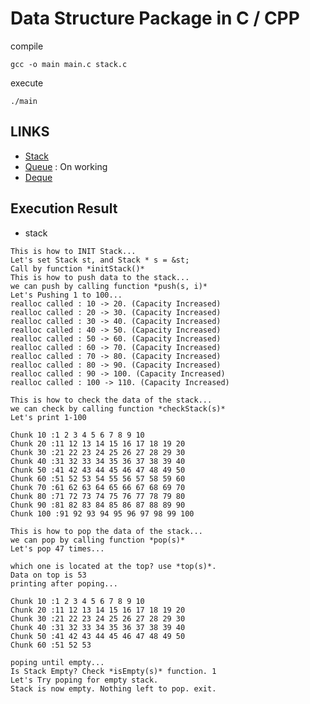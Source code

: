 # Data Structure Package in C / CPP

compile
```
gcc -o main main.c stack.c
```

execute
```
./main
```

## LINKS
- [Stack][s]
- [Queue][q] : On working
- [Deque][d]

## Execution Result
- stack
```
This is how to INIT Stack...
Let's set Stack st, and Stack * s = &st; 
Call by function *initStack()*
This is how to push data to the stack...
we can push by calling function *push(s, i)*
Let's Pushing 1 to 100...
realloc called : 10 -> 20. (Capacity Increased)
realloc called : 20 -> 30. (Capacity Increased)
realloc called : 30 -> 40. (Capacity Increased)
realloc called : 40 -> 50. (Capacity Increased)
realloc called : 50 -> 60. (Capacity Increased)
realloc called : 60 -> 70. (Capacity Increased)
realloc called : 70 -> 80. (Capacity Increased)
realloc called : 80 -> 90. (Capacity Increased)
realloc called : 90 -> 100. (Capacity Increased)
realloc called : 100 -> 110. (Capacity Increased)

This is how to check the data of the stack...
we can check by calling function *checkStack(s)*
Let's print 1-100

Chunk 10 :1 2 3 4 5 6 7 8 9 10 
Chunk 20 :11 12 13 14 15 16 17 18 19 20 
Chunk 30 :21 22 23 24 25 26 27 28 29 30 
Chunk 40 :31 32 33 34 35 36 37 38 39 40 
Chunk 50 :41 42 43 44 45 46 47 48 49 50 
Chunk 60 :51 52 53 54 55 56 57 58 59 60 
Chunk 70 :61 62 63 64 65 66 67 68 69 70 
Chunk 80 :71 72 73 74 75 76 77 78 79 80 
Chunk 90 :81 82 83 84 85 86 87 88 89 90 
Chunk 100 :91 92 93 94 95 96 97 98 99 100 

This is how to pop the data of the stack...
we can pop by calling function *pop(s)*
Let's pop 47 times... 

which one is located at the top? use *top(s)*.
Data on top is 53
printing after poping...

Chunk 10 :1 2 3 4 5 6 7 8 9 10 
Chunk 20 :11 12 13 14 15 16 17 18 19 20 
Chunk 30 :21 22 23 24 25 26 27 28 29 30 
Chunk 40 :31 32 33 34 35 36 37 38 39 40 
Chunk 50 :41 42 43 44 45 46 47 48 49 50 
Chunk 60 :51 52 53 

poping until empty...
Is Stack Empty? Check *isEmpty(s)* function. 1
Let's Try poping for empty stack.
Stack is now empty. Nothing left to pop. exit.
```

[s]: https://github.com/dongminkim0220/Problem-Solvings/blob/master/data_structure_package/stack.c
[q]: https://github.com/dongminkim0220/Problem-Solvings/blob/master/data_structure_package/queue.c
[d]: https://github.com/dongminkim0220/Problem-Solvings/blob/master/data_structure_package/deque.cpp
